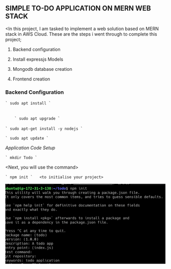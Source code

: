 ## SIMPLE TO-DO APPLICATION ON MERN WEB STACK

<In this project, I am tasked to implement a web solution based on MERN stack in AWS Cloud.
These are the steps i went through to complete this project;
>

1. Backend configuration
2. Install expressjs Models

3. Mongodb database creation
4. Frontend creation

### Backend Configuration
<These are the code i used in this step>

	` sudo apt install `


    	` sudo apt upgrade `

 	` sudo apt-get install -y nodejs `

<Install Node.js with the command above>

	` sudo apt update `

*Application Code Setup*

	` mkdir Todo `
<Next, you will use the command>

 	` npm init `   <to initialise your project>

![initialization of nodejs](./Images/initialization1.PNG)




